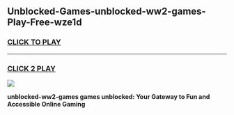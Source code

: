 
## Unblocked-Games-unblocked-ww2-games-Play-Free-wze1d
<h3>
<a href="https://premium76.site?title=unblocked-ww2-games&ref=18A">CLICK TO PLAY</a></h3>
<hr>

<h3>
<a href="https://premium76.site?title=unblocked-ww2-games&ref=18A">CLICK 2 PLAY</a>
  
</h3>

<a href="https://premium76.site?title=unblocked-ww2-games&ref=18A"><img src="https://clearcache.store/games.png"></a>


**unblocked-ww2-games games unblocked: Your Gateway to Fun and Accessible Online Gaming**
